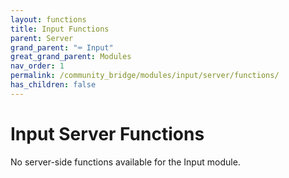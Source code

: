 ```yaml
---
layout: functions
title: Input Functions
parent: Server
grand_parent: "⌨️ Input"
great_grand_parent: Modules
nav_order: 1
permalink: /community_bridge/modules/input/server/functions/
has_children: false
---
```


# Input Server Functions
No server-side functions available for the Input module.
